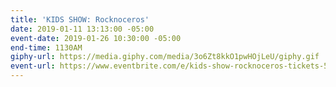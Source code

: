 ```yaml
---
title: 'KIDS SHOW: Rocknoceros'
date: 2019-01-11 13:13:00 -05:00
event-date: 2019-01-26 10:30:00 -05:00
end-time: 1130AM
giphy-url: https://media.giphy.com/media/3o6Zt8kkO1pwHOjLeU/giphy.gif
event-url: https://www.eventbrite.com/e/kids-show-rocknoceros-tickets-54766775901
---
```


